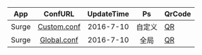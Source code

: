 App|ConfURL|UpdateTime|Ps|QrCode
---------|:---------:|:---------:|:---------:|:---------
Surge|[Custom.conf](https://raw.githubusercontent.com/Brywmzl/Conf/master/Custom.conf) |2016-7-10|自定义|[QR]()
Surge|[Global.conf](https://raw.githubusercontent.com/Brywmzl/Conf/master/Global.conf) |2016-7-10|全局|[QR]()

